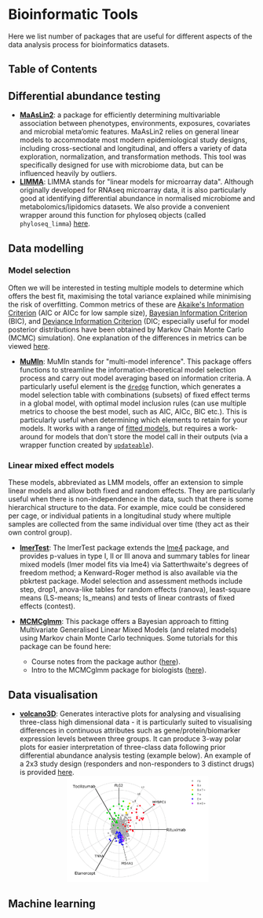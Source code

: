 # Bioinformatic Tools

Here we list number of packages that are useful for different aspects of the data analysis process for bioinformatics datasets.

## Table of Contents

## Differential abundance testing

* **[MaAsLin2](https://huttenhower.sph.harvard.edu/maaslin/)**: a package for efficiently determining multivariable association between phenotypes, environments, exposures, covariates and microbial meta’omic features. MaAsLin2 relies on general linear models to accommodate most modern epidemiological study designs, including cross-sectional and longitudinal, and offers a variety of data exploration, normalization, and transformation methods. This tool was specifically designed for use with microbiome data, but can be influenced heavily by outliers.
* **[LIMMA](https://kasperdanielhansen.github.io/genbioconductor/html/limma.html)**: LIMMA stands for "linear models for microarray data". Although originally developed for RNAseq microarray data, it is also particularly good at identifying differential abundance in normalised microbiome and metabolomics/lipidomics datasets. We also provide a convenient wrapper around this function for phyloseq objects (called `phyloseq_limma`) [here](https://github.com/mucosal-immunology-lab/microbiome-analysis).

## Data modelling

### Model selection

Often we will be interested in testing multiple models to determine which offers the best fit, maximising the total variance explained while minimising the risk of overfitting. Common metrics of these are [Akaike's Information Criterion](https://en.wikipedia.org/wiki/Akaike_information_criterion) (AIC or AICc for low sample size), [Bayesian Information Criterion](https://en.wikipedia.org/wiki/Bayesian_information_criterion) (BIC), and [Deviance Information Criterion](https://en.wikipedia.org/wiki/Deviance_information_criterion) (DIC; especially useful for model posterior distributions have been obtained by Markov Chain Monte Carlo (MCMC) simulation). One explanation of the differences in metrics can be viewed [here](https://studystics1.medium.com/odyssey-of-a-data-scientist-information-criteria-aic-bic-dic-waic-both-r-and-python-code-d11a4ac1c0be).

* **[MuMIn](https://rdrr.io/cran/MuMIn/man/MuMIn-package.html)**: MuMIn stands for "multi-model inference". This package offers functions to streamline the information-theoretical model selection process and carry out model averaging based on information criteria. A particularly useful element is the [`dredge`](https://rdrr.io/cran/MuMIn/man/dredge.html) function, which generates a model selection table with combinations (subsets) of fixed effect terms in a global model, with optimal model inclusion rules (can use multiple metrics to choose the best model, such as AIC, AICc, BIC etc.). This is particularly useful when determining which elements to retain for your models. It works with a range of [fitted models](https://rdrr.io/cran/MuMIn/man/supported-classes.html), but requires a work-around for models that don't store the model call in their outputs (via a wrapper function created by [`updateable`](https://rdrr.io/cran/MuMIn/man/updateable.html)).

### Linear mixed effect models

These models, abbreviated as LMM models, offer an extension to simple linear models and allow both fixed and random effects. They are particularly useful when there is non-independence in the data, such that there is some hierarchical structure to the data. For example, mice could be considered per cage, or individual patients in a longitudinal study where multiple samples are collected from the same individual over time (they act as their own control group).

* **[lmerTest](https://rdrr.io/cran/lmerTest/man/lmerTest-package.html)**: The lmerTest package extends the [lme4](https://rdrr.io/cran/lme4/) package, and provides p-values in type I, II or III anova and summary tables for linear mixed models (lmer model fits via lme4) via Satterthwaite's degrees of freedom method; a Kenward-Roger method is also available via the pbkrtest package. Model selection and assessment methods include step, drop1, anova-like tables for random effects (ranova), least-square means (LS-means; ls_means) and tests of linear contrasts of fixed effects (contest). 

* **[MCMCglmm](https://www.rdocumentation.org/packages/MCMCglmm)**: This package offers a Bayesian approach to fitting Multivariate Generalised Linear Mixed Models (and related models) using Markov chain Monte Carlo techniques. Some tutorials for this package can be found here: 
  * Course notes from the package author ([here](https://mran.microsoft.com/snapshot/2018-08-24/web/packages/MCMCglmm/vignettes/CourseNotes.pdf)).
  * Intro to the MCMCglmm package for biologists ([here](https://ourcodingclub.github.io/tutorials/mcmcglmm/)).

## Data visualisation

* **[volcano3D](https://rdrr.io/cran/volcano3D/)**: Generates interactive plots for analysing and visualising three-class high dimensional data - it is particularly suited to visualising differences in continuous attributes such as gene/protein/biomarker expression levels between three groups. It can produce 3-way polar plots for easier interpretation of three-class data following prior differential abundance analysis testing (example below). An example of a 2x3 study design (responders and non-responders to 3 distinct drugs) is provided [here](https://katrionagoldmann.github.io/volcano3D/articles/Vignette_2x3.html).<br><div align="center"><img src="./assets/volcano3d_polarplot.png" width=60%></div>

## Machine learning